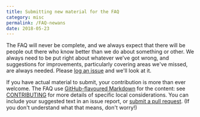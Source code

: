 ```yaml
---
title: Submitting new material for the FAQ
category: misc
permalink: /FAQ-newans
date: 2018-05-23
---
```


The FAQ will never be complete, and we always expect that
there will be people out there who know better than we do about
something or other.  We always need to be put right about whatever
we've got wrong, and suggestions for improvements, particularly
covering areas we've missed, are always needed. Please
[log an issue](https://github.com/texfaq/texfaq.github.io/issues)
and we'll look at it.

If you have actual material to submit, your contribution is more than ever
welcome. The FAQ use [GitHub-flavoured
Markdown](https://guides.github.com/features/mastering-markdown/) for the
content: see [CONTRIBUTING](CONTRIBUTING) for more details of specific local
considerations. You can include your suggested text in an issue report, or
[submit a pull request](https://github.com/texfaq/texfaq.github.io/pulls).
(If you don't understand what that means, don't worry!)
